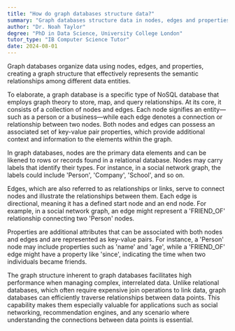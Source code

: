 ```yaml
---
title: "How do graph databases structure data?"
summary: "Graph databases structure data in nodes, edges and properties, forming a graph structure that represents semantic relationships between data."
author: "Dr. Noah Taylor"
degree: "PhD in Data Science, University College London"
tutor_type: "IB Computer Science Tutor"
date: 2024-08-01
---
```


Graph databases organize data using nodes, edges, and properties, creating a graph structure that effectively represents the semantic relationships among different data entities.

To elaborate, a graph database is a specific type of NoSQL database that employs graph theory to store, map, and query relationships. At its core, it consists of a collection of nodes and edges. Each node signifies an entity—such as a person or a business—while each edge denotes a connection or relationship between two nodes. Both nodes and edges can possess an associated set of key-value pair properties, which provide additional context and information to the elements within the graph.

In graph databases, nodes are the primary data elements and can be likened to rows or records found in a relational database. Nodes may carry labels that identify their types. For instance, in a social network graph, the labels could include 'Person', 'Company', 'School', and so on.

Edges, which are also referred to as relationships or links, serve to connect nodes and illustrate the relationships between them. Each edge is directional, meaning it has a defined start node and an end node. For example, in a social network graph, an edge might represent a 'FRIEND_OF' relationship connecting two 'Person' nodes.

Properties are additional attributes that can be associated with both nodes and edges and are represented as key-value pairs. For instance, a 'Person' node may include properties such as 'name' and 'age', while a 'FRIEND_OF' edge might have a property like 'since', indicating the time when two individuals became friends.

The graph structure inherent to graph databases facilitates high performance when managing complex, interrelated data. Unlike relational databases, which often require expensive join operations to link data, graph databases can efficiently traverse relationships between data points. This capability makes them especially valuable for applications such as social networking, recommendation engines, and any scenario where understanding the connections between data points is essential.
    